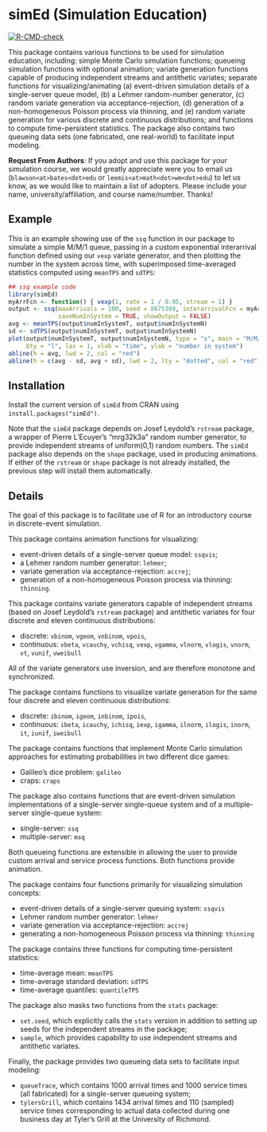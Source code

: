 
<!-- README.md is generated from README.Rmd. Please edit that file -->

# simEd (Simulation Education)

<!-- badges: start -->

[![R-CMD-check](https://github.com/blawson-bates/simEd/actions/workflows/R-CMD-check.yaml/badge.svg)](https://github.com/blawson-bates/simEd/actions/workflows/R-CMD-check.yaml)
<!-- badges: end -->

This package contains various functions to be used for simulation
education, including: simple Monte Carlo simulation functions; queueing
simulation functions with optional animation; variate generation
functions capable of producing independent streams and antithetic
variates; separate functions for visualizing/animating (a) event-driven
simulation details of a single-server queue model, (b) a Lehmer
random-number generator, (c) random variate generation via
acceptance-rejection, (d) generation of a non-homogeneous Poisson
process via thinning, and (e) random variate generation for various
discrete and continuous distributions; and functions to compute
time-persistent statistics. The package also contains two queueing data
sets (one fabricated, one real-world) to facilitate input modeling.

**Request From Authors**: If you adopt and use this package for your
simulation course, we would greatly appreciate were you to email us
(`blawson<at>bates<dot>edu` or `leemis<at>math<dot>wm<dot>edu`) to let
us know, as we would like to maintain a list of adopters. Please include
your name, university/affiliation, and course name/number. Thanks!

## Example

This is an example showing use of the `ssq` function in our package to
simulate a simple M/M/1 queue, passing in a custom exponential
interarrival function defined using our `vexp` variate generator, and
then plotting the number in the system across time, with superimposed
time-averaged statistics computed using `meanTPS` and `sdTPS`:

``` r
## ssq example code
library(simEd)
myArrFcn <- function() { vexp(1, rate = 1 / 0.95, stream = 1) }
output <- ssq(maxArrivals = 100, seed = 8675309, interarrivalFcn = myArrFcn,
              saveNumInSystem = TRUE, showOutput = FALSE)
avg <- meanTPS(output$numInSystemT, output$numInSystemN)
sd <- sdTPS(output$numInSystemT, output$numInSystemN)
plot(output$numInSystemT, output$numInSystemN, type = "s", main = "M/M/1 Queue",
     bty = "l", las = 1, xlab = "time", ylab = "number in system")
abline(h = avg, lwd = 2, col = "red")
abline(h = c(avg - sd, avg + sd), lwd = 2, lty = "dotted", col = "red")
```

## Installation

Install the current version of `simEd` from CRAN using
`install.packages("simEd")`.

Note that the `simEd` package depends on Josef Leydold’s `rstream`
package, a wrapper of Pierre L’Ecuyer’s “mrg32k3a” random number
generator, to provide independent streams of uniform(0,1) random
numbers. The `simEd` package also depends on the `shape` package, used
in producing animations. If either of the `rstream` or `shape` package
is not already installed, the previous step will install them
automatically.

## Details

The goal of this package is to facilitate use of R for an introductory
course in discrete-event simulation.

This package contains animation functions for visualizing:

- event-driven details of a single-server queue model: `ssqvis`;
- a Lehmer random number generator: `lehmer`;
- variate generation via acceptance-rejection: `accrej`;
- generation of a non-homogeneous Poisson process via thinning:
  `thinning`.

This package contains variate generators capable of independent streams
(based on Josef Leydold’s `rstream` package) and antithetic variates for
four discrete and eleven continuous distributions:

- discrete: `vbinom`, `vgeom`, `vnbinom`, `vpois`,
- continuous: `vbeta`, `vcauchy`, `vchisq`, `vexp`, `vgamma`, `vlnorm`,
  `vlogis`, `vnorm`, `vt`, `vunif`, `vweibull`

All of the variate generators use inversion, and are therefore monotone
and synchronized.

The package contains functions to visualize variate generation for the
same four discrete and eleven continuous distributions:

- discrete: `ibinom`, `igeom`, `inbinom`, `ipois`,
- continuous: `ibeta`, `icauchy`, `ichisq`, `iexp`, `igamma`, `ilnorm`,
  `ilogis`, `inorm`, `it`, `iunif`, `iweibull`

The package contains functions that implement Monte Carlo simulation
approaches for estimating probabilities in two different dice games:

- Galileo’s dice problem: `galileo`
- craps: `craps`

The package also contains functions that are event-driven simulation
implementations of a single-server single-queue system and of a
multiple-server single-queue system:

- single-server: `ssq`
- multiple-server: `msq`

Both queueing functions are extensible in allowing the user to provide
custom arrival and service process functions. Both functions provide
animation.

The package contains four functions primarily for visualizing simulation
concepts:

- event-driven details of a single-server queuing system: `ssqvis`
- Lehmer random number generator: `lehmer`
- variate generation via acceptance-rejection: `accrej`
- generating a non-homogeneous Poisson process via thinning: `thinning`

The package contains three functions for computing time-persistent
statistics:

- time-average mean: `meanTPS`
- time-average standard deviation: `sdTPS`
- time-average quantiles: `quantileTPS`

The package also masks two functions from the `stats` package:

- `set.seed`, which explicitly calls the `stats` version in addition to
  setting up seeds for the independent streams in the package;
- `sample`, which provides capability to use independent streams and
  antithetic variates.

Finally, the package provides two queueing data sets to facilitate input
modeling:

- `queueTrace`, which contains 1000 arrival times and 1000 service times
  (all fabricated) for a single-server queueing system;
- `tylersGrill`, which contains 1434 arrival times and 110 (sampled)
  service times corresponding to actual data collected during one
  business day at Tyler’s Grill at the University of Richmond.
